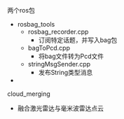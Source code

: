 两个ros包

- rosbag_tools
  - rosbag_recorder.cpp
    - 订阅特定话题，并写入bag包
  - bagToPcd.cpp
    - 将bag文件转为Pcd文件
  - stringMsgSender.cpp
    - 发布String类型消息
- 

cloud_merging

- 融合激光雷达与毫米波雷达点云
